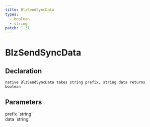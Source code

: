 ```yaml
---
title: BlzSendSyncData
types:
  - boolean
  - string
patch: 1.31
---
```


# BlzSendSyncData

## Declaration

```
native BlzSendSyncData takes string prefix, string data returns boolean
```

## Parameters
<dl>
  <dt>prefix `string`</dt>
  <dd></dd>

  <dt>data `string`</dt>
  <dd></dd>
</dl>